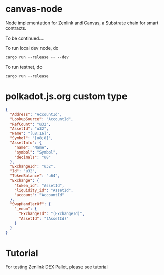 # canvas-node

Node implementation for Zenlink and Canvas, a Substrate chain for smart contracts.

To be continued....

To run local dev node, do

```
cargo run --release -- --dev
```

To run testnet, do

```
cargo run --release
```


# polkadot.js.org custom type

```json
{
  "Address": "AccountId",
  "LookupSource": "AccountId",
  "RefCount": "u32",
  "AssetId": "u32",
  "Name": "[u8;16]",
  "Symbol": "[u8;8]",
  "AssetInfo": {
    "name": "Name",
    "symbol": "Symbol",
    "decimals": "u8"
  },
  "ExchangeId": "u32",
  "Id": "u32",
  "TokenBalance": "u64",
  "Exchange": {
    "token_id": "AssetId",
    "liquidity_id": "AssetId",
    "account": "AccountId"
  },
  "SwapHandlerOf": {
    "_enum": {
      "ExchangeId": "(ExchangeId)",
      "AssetId": "(AssetId)"
    }
  }
}
```

# Tutorial

For testing Zenlink DEX Pallet, please see [tutorial](./tutorial/readme.md)
